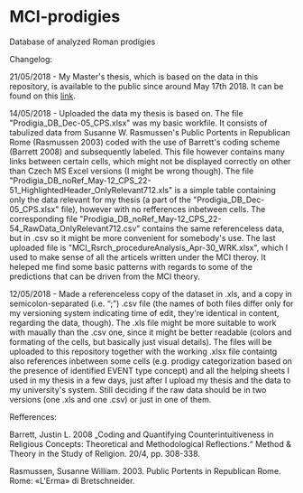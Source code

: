# MCI-prodigies
Database of analyzed Roman prodigies

Changelog:

21/05/2018 - My Master's thesis, which is based on the data in this repository, is available to the public since around May 17th 2018. It can be found on this [link](https://is.muni.cz/th/d0mnx/).

14/05/2018 - Uploaded the data my thesis is based on. The file "Prodigia_DB_Dec-05_CPS.xlsx" was my basic workfile. It consists of tabulized data from Susanne W. Rasmussen's Public Portents in Republican Rome (Rasmussen 2003) coded with the use of Barrett's coding scheme (Barrett 2008) and subsequently labeled. This file however contains many links between certain cells, which might not be displayed correctly on other than Czech MS Excel versions (I might be wrong though). The file "Prodigia_DB_noRef_May-12_CPS_22-51_HighlightedHeader_OnlyRelevant712.xls" is a simple table containing only the data relevant for my thesis (a part of the "Prodigia_DB_Dec-05_CPS.xlsx" file), however with no refferences inbetween cells. The corresponding file "Prodigia_DB_noRef_May-12_CPS_22-54_RawData_OnlyRelevant712.csv" contains the same referenceless data, but in .csv so it might be more convenient for somebody's use. The last uploaded file is "MCI_Rsrch_procedureAnalysis_Apr-30_WRK.xlsx", which I used to make sense of all the articels written under the MCI theroy. It heleped me find some basic patterns with regards to some of the predictions that can be driven from the MCI theory.

12/05/2018 - Made a referenceless copy of the dataset in .xls, and a copy in semicolon-separated (i.e. “;”) .csv file (the names of both files differ only for my versioning system indicating time of edit, they're identical in content, regarding the data, though). The .xls file might be more suitable to work with maually than the .csv one, since it might be better readable (colors and formating of the cells, but basically just visual details). The files will be uploaded to this repository together with the working .xlsx file containtg also references inbetween some cells (e.g. prodigy categorization based on the presence of identified EVENT type concept) and all the helping sheets I used in my thesis in a few days, just after I upload my thesis and the data to my university's system. Still deciding if the raw data should be in two versions (one .xls and one .csv) or just in one of them.


Refferences:

Barrett, Justin L. 2008 „Coding and Quantifying Counterintuitiveness in Religious Concepts: Theoretical and Methodological Reflections.“ Method & Theory in the Study of Religion. 20/4, pp. 308-338.

Rasmussen, Susanne William. 2003. Public Portents in Republican Rome. Rome: «L'Erma» di Bretschneider.

